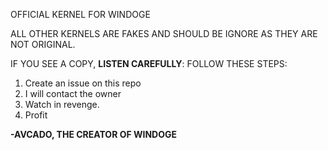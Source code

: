 OFFICIAL KERNEL FOR WINDOGE

ALL OTHER KERNELS ARE FAKES AND SHOULD BE IGNORE
AS THEY ARE NOT ORIGINAL.

IF YOU SEE A COPY, **LISTEN CAREFULLY**: FOLLOW
THESE STEPS:
1. Create an issue on this repo
2. I will contact the owner
3. Watch in revenge.
4. Profit

**-AVCADO, THE CREATOR OF WINDOGE**